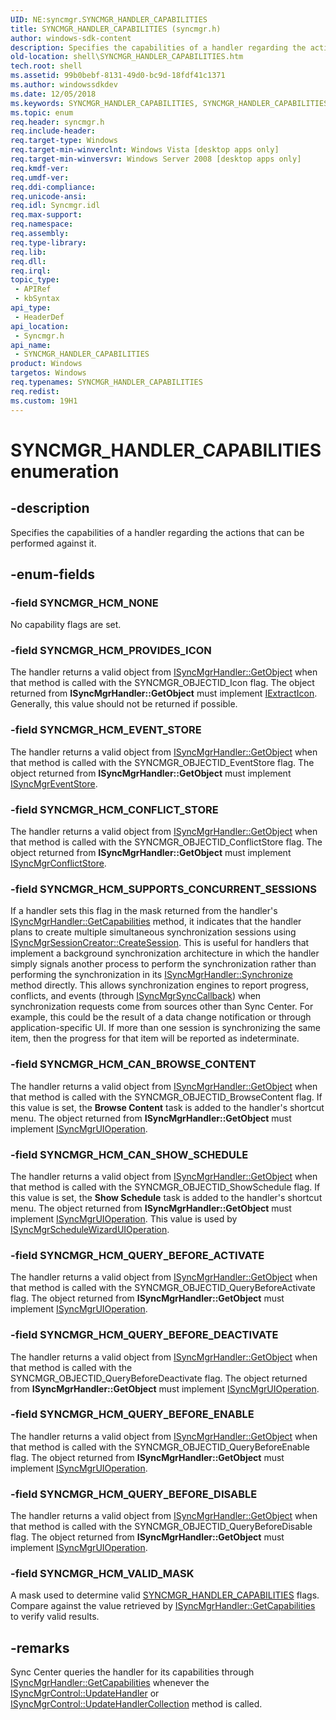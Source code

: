 ```yaml
---
UID: NE:syncmgr.SYNCMGR_HANDLER_CAPABILITIES
title: SYNCMGR_HANDLER_CAPABILITIES (syncmgr.h)
author: windows-sdk-content
description: Specifies the capabilities of a handler regarding the actions that can be performed against it.
old-location: shell\SYNCMGR_HANDLER_CAPABILITIES.htm
tech.root: shell
ms.assetid: 99b0bebf-8131-49d0-bc9d-18fdf41c1371
ms.author: windowssdkdev
ms.date: 12/05/2018
ms.keywords: SYNCMGR_HANDLER_CAPABILITIES, SYNCMGR_HANDLER_CAPABILITIES enumeration [Windows Shell], SYNCMGR_HCM_CAN_BROWSE_CONTENT, SYNCMGR_HCM_CAN_SHOW_SCHEDULE, SYNCMGR_HCM_CONFLICT_STORE, SYNCMGR_HCM_EVENT_STORE, SYNCMGR_HCM_NONE, SYNCMGR_HCM_PROVIDES_ICON, SYNCMGR_HCM_QUERY_BEFORE_ACTIVATE, SYNCMGR_HCM_QUERY_BEFORE_DEACTIVATE, SYNCMGR_HCM_QUERY_BEFORE_DISABLE, SYNCMGR_HCM_QUERY_BEFORE_ENABLE, SYNCMGR_HCM_SUPPORTS_CONCURRENT_SESSIONS, SYNCMGR_HCM_VALID_MASK, shell.SYNCMGR_HANDLER_CAPABILITIES, shell_SYNCMGR_HANDLER_CAPABILITIES, syncmgr/SYNCMGR_HANDLER_CAPABILITIES, syncmgr/SYNCMGR_HCM_CAN_BROWSE_CONTENT, syncmgr/SYNCMGR_HCM_CAN_SHOW_SCHEDULE, syncmgr/SYNCMGR_HCM_CONFLICT_STORE, syncmgr/SYNCMGR_HCM_EVENT_STORE, syncmgr/SYNCMGR_HCM_NONE, syncmgr/SYNCMGR_HCM_PROVIDES_ICON, syncmgr/SYNCMGR_HCM_QUERY_BEFORE_ACTIVATE, syncmgr/SYNCMGR_HCM_QUERY_BEFORE_DEACTIVATE, syncmgr/SYNCMGR_HCM_QUERY_BEFORE_DISABLE, syncmgr/SYNCMGR_HCM_QUERY_BEFORE_ENABLE, syncmgr/SYNCMGR_HCM_SUPPORTS_CONCURRENT_SESSIONS, syncmgr/SYNCMGR_HCM_VALID_MASK
ms.topic: enum
req.header: syncmgr.h
req.include-header: 
req.target-type: Windows
req.target-min-winverclnt: Windows Vista [desktop apps only]
req.target-min-winversvr: Windows Server 2008 [desktop apps only]
req.kmdf-ver: 
req.umdf-ver: 
req.ddi-compliance: 
req.unicode-ansi: 
req.idl: Syncmgr.idl
req.max-support: 
req.namespace: 
req.assembly: 
req.type-library: 
req.lib: 
req.dll: 
req.irql: 
topic_type:
 - APIRef
 - kbSyntax
api_type:
 - HeaderDef
api_location:
 - Syncmgr.h
api_name:
 - SYNCMGR_HANDLER_CAPABILITIES
product: Windows
targetos: Windows
req.typenames: SYNCMGR_HANDLER_CAPABILITIES
req.redist: 
ms.custom: 19H1
---
```


# SYNCMGR_HANDLER_CAPABILITIES enumeration


## -description


Specifies the capabilities of a handler regarding the actions that can be performed against it.


## -enum-fields




### -field SYNCMGR_HCM_NONE

No capability flags are set.


### -field SYNCMGR_HCM_PROVIDES_ICON

The handler returns a valid object from <a href="https://msdn.microsoft.com/91441b28-a2d8-4114-86dd-9a3e826deef4">ISyncMgrHandler::GetObject</a> when that method is called with the SYNCMGR_OBJECTID_Icon flag. The object returned from <b>ISyncMgrHandler::GetObject</b> must implement <a href="https://msdn.microsoft.com/f8e0ab98-c225-4cc1-93f8-b7ab6b2f706f">IExtractIcon</a>. Generally, this value should not be returned if possible.


### -field SYNCMGR_HCM_EVENT_STORE

The handler returns a valid object from <a href="https://msdn.microsoft.com/91441b28-a2d8-4114-86dd-9a3e826deef4">ISyncMgrHandler::GetObject</a> when that method is called with the SYNCMGR_OBJECTID_EventStore flag. The object returned from <b>ISyncMgrHandler::GetObject</b> must implement <a href="https://msdn.microsoft.com/218875bf-be6b-4ca5-8904-81c81c7fbf70">ISyncMgrEventStore</a>.


### -field SYNCMGR_HCM_CONFLICT_STORE

The handler returns a valid object from <a href="https://msdn.microsoft.com/91441b28-a2d8-4114-86dd-9a3e826deef4">ISyncMgrHandler::GetObject</a> when that method is called with the SYNCMGR_OBJECTID_ConflictStore flag. The object returned from <b>ISyncMgrHandler::GetObject</b> must implement <a href="https://msdn.microsoft.com/25f47c73-eb9f-4beb-aa10-4f12b38d6507">ISyncMgrConflictStore</a>.


### -field SYNCMGR_HCM_SUPPORTS_CONCURRENT_SESSIONS

If a handler sets this flag in the mask returned from the handler's <a href="https://msdn.microsoft.com/3eb43984-f284-4df9-934b-1dd2f0e62e26">ISyncMgrHandler::GetCapabilities</a> method, it indicates that the handler plans to create multiple simultaneous synchronization sessions using <a href="https://msdn.microsoft.com/d1df43b6-406c-4da0-89f0-a17e51101520">ISyncMgrSessionCreator::CreateSession</a>. This is useful for handlers that implement a background synchronization architecture in which the handler simply signals another process to perform the synchronization rather than performing the synchronization in its <a href="https://msdn.microsoft.com/6742f6a8-eda8-4ef0-8a11-dc70baefcc83">ISyncMgrHandler::Synchronize</a> method directly. This allows synchronization engines to report progress, conflicts, and events (through <a href="https://msdn.microsoft.com/4f2b6dc3-3b81-4c0a-b0a2-b48f13fba397">ISyncMgrSyncCallback</a>) when synchronization requests come from sources other than Sync Center. For example, this could be the result of a data change notification or through application-specific UI. If more than one session is synchronizing the same item, then the progress for that item will be reported as indeterminate.


### -field SYNCMGR_HCM_CAN_BROWSE_CONTENT

The handler returns a valid object from <a href="https://msdn.microsoft.com/91441b28-a2d8-4114-86dd-9a3e826deef4">ISyncMgrHandler::GetObject</a> when that method is called with the SYNCMGR_OBJECTID_BrowseContent flag. If this value is set, the <b>Browse Content</b> task is added to the handler's shortcut menu. The object returned from <b>ISyncMgrHandler::GetObject</b> must implement <a href="https://msdn.microsoft.com/6fa4b0ac-3c75-4cda-b20d-582a3e18fb28">ISyncMgrUIOperation</a>.


### -field SYNCMGR_HCM_CAN_SHOW_SCHEDULE

The handler returns a valid object from <a href="https://msdn.microsoft.com/91441b28-a2d8-4114-86dd-9a3e826deef4">ISyncMgrHandler::GetObject</a> when that method is called with the SYNCMGR_OBJECTID_ShowSchedule flag. If this value is set, the <b>Show Schedule</b> task is added to the handler's shortcut menu. The object returned from <b>ISyncMgrHandler::GetObject</b> must implement <a href="https://msdn.microsoft.com/6fa4b0ac-3c75-4cda-b20d-582a3e18fb28">ISyncMgrUIOperation</a>. This value is used by <a href="https://msdn.microsoft.com/dcbe22fb-624f-4784-b1c3-5c463d6502a3">ISyncMgrScheduleWizardUIOperation</a>.


### -field SYNCMGR_HCM_QUERY_BEFORE_ACTIVATE

The handler returns a valid object from <a href="https://msdn.microsoft.com/91441b28-a2d8-4114-86dd-9a3e826deef4">ISyncMgrHandler::GetObject</a> when that method is called with the SYNCMGR_OBJECTID_QueryBeforeActivate flag. The object returned from <b>ISyncMgrHandler::GetObject</b> must implement <a href="https://msdn.microsoft.com/6fa4b0ac-3c75-4cda-b20d-582a3e18fb28">ISyncMgrUIOperation</a>.


### -field SYNCMGR_HCM_QUERY_BEFORE_DEACTIVATE

The handler returns a valid object from <a href="https://msdn.microsoft.com/91441b28-a2d8-4114-86dd-9a3e826deef4">ISyncMgrHandler::GetObject</a> when that method is called with the SYNCMGR_OBJECTID_QueryBeforeDeactivate flag. The object returned from <b>ISyncMgrHandler::GetObject</b> must implement <a href="https://msdn.microsoft.com/6fa4b0ac-3c75-4cda-b20d-582a3e18fb28">ISyncMgrUIOperation</a>.


### -field SYNCMGR_HCM_QUERY_BEFORE_ENABLE

The handler returns a valid object from <a href="https://msdn.microsoft.com/91441b28-a2d8-4114-86dd-9a3e826deef4">ISyncMgrHandler::GetObject</a> when that method is called with the SYNCMGR_OBJECTID_QueryBeforeEnable flag. The object returned from <b>ISyncMgrHandler::GetObject</b> must implement <a href="https://msdn.microsoft.com/6fa4b0ac-3c75-4cda-b20d-582a3e18fb28">ISyncMgrUIOperation</a>.


### -field SYNCMGR_HCM_QUERY_BEFORE_DISABLE

The handler returns a valid object from <a href="https://msdn.microsoft.com/91441b28-a2d8-4114-86dd-9a3e826deef4">ISyncMgrHandler::GetObject</a> when that method is called with the SYNCMGR_OBJECTID_QueryBeforeDisable flag. The object returned from <b>ISyncMgrHandler::GetObject</b> must implement <a href="https://msdn.microsoft.com/6fa4b0ac-3c75-4cda-b20d-582a3e18fb28">ISyncMgrUIOperation</a>.


### -field SYNCMGR_HCM_VALID_MASK

A mask used to determine valid <a href="https://msdn.microsoft.com/99b0bebf-8131-49d0-bc9d-18fdf41c1371">SYNCMGR_HANDLER_CAPABILITIES</a> flags. Compare against the value retrieved by <a href="https://msdn.microsoft.com/3eb43984-f284-4df9-934b-1dd2f0e62e26">ISyncMgrHandler::GetCapabilities</a> to verify valid results.


## -remarks



Sync Center queries the handler for its capabilities through <a href="https://msdn.microsoft.com/3eb43984-f284-4df9-934b-1dd2f0e62e26">ISyncMgrHandler::GetCapabilities</a> whenever the <a href="https://msdn.microsoft.com/d961aef7-c559-4caa-894e-e86836b142c0">ISyncMgrControl::UpdateHandler</a> or <a href="https://msdn.microsoft.com/752f197e-0dad-4b3d-9f70-352f5f50e9ee">ISyncMgrControl::UpdateHandlerCollection</a> method is called.




